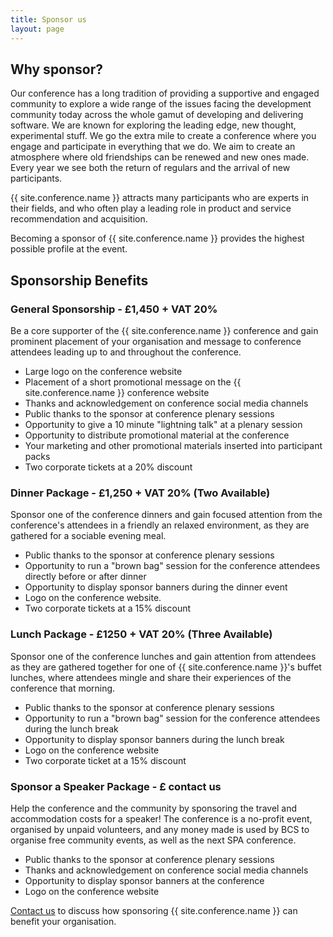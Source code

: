 ```yaml
---
title: Sponsor us
layout: page
---
```

<h2>Why sponsor?</h2>
  <p>Our conference has a long tradition of providing a supportive and engaged community to explore a wide range of the issues facing the development community today across the whole gamut of developing and delivering software. We are known for exploring the leading edge, new thought, experimental stuff. We go the extra mile to create a conference where you engage and participate in everything that we do. We aim to create an atmosphere where old friendships can be renewed and new ones made. Every year we see both the return of regulars and the arrival of new participants.
<p>{{ site.conference.name }} attracts many participants who are experts in their fields, and who often play a leading role in product and service recommendation and acquisition.</p>
<p>Becoming a sponsor of {{ site.conference.name }} provides the highest possible profile at the event.</p>

<h2>Sponsorship Benefits</h2>

<h3>General Sponsorship - £1,450 + VAT 20%</h3>
<p>Be a core supporter of the {{ site.conference.name }} conference and gain prominent placement of your organisation and message to conference attendees leading up to and throughout the conference.</p>
<ul>
   <li>Large logo on the conference website</li>
   <li>Placement of a short promotional message on the {{ site.conference.name }} conference website</li>
   <li>Thanks and acknowledgement on conference social media channels</li>
   <li>Public thanks to the sponsor at conference plenary sessions</li>
   <li>Opportunity to give a 10 minute "lightning talk" at a plenary session</li>
   <li>Opportunity to distribute promotional material at the conference</li>
   <li>Your marketing and other promotional materials inserted into participant packs</li>
   <li>Two corporate tickets at a 20% discount</li>
</ul>

<h3>Dinner Package - £1,250 + VAT 20% (Two Available)</h3>
<p>Sponsor one of the conference dinners and gain focused attention from the conference's attendees in a friendly an relaxed environment, as they are gathered for a sociable evening meal.</p>
<ul>
   <li>Public thanks to the sponsor at conference plenary sessions</li>
   <li>Opportunity to run a "brown bag" session for the conference attendees directly before or after dinner</li>
   <li>Opportunity to display sponsor banners during the dinner event</li>
   <li>Logo on the conference website.</li>
   <li>Two corporate tickets at a 15% discount</li>
</ul>

<h3>Lunch Package - £1250 + VAT 20% (Three Available)</h3>
<p>Sponsor one of the conference lunches and gain attention from attendees as they are gathered together for one of {{ site.conference.name }}'s buffet lunches, where attendees mingle and share their experiences of the conference that morning.</p>
<ul>
   <li>Public thanks to the sponsor at conference plenary sessions</li>
   <li>Opportunity to run a "brown bag" session for the conference attendees during the lunch break</li>
   <li>Opportunity to display sponsor banners during the lunch break</li>
   <li>Logo on the conference website</li>
   <li>Two corporate ticket at a 15% discount</li>
</ul>

<h3>Sponsor a Speaker  Package - £ contact us</h3>
<p>Help the conference and the community by sponsoring the travel and accommodation costs for a speaker! The conference is a no-profit event, organised by unpaid volunteers, and any money made is used by BCS to organise free community events, as well as the next SPA conference.</p>
<ul>
   <li>Public thanks to the sponsor at conference plenary sessions</li>
   <li>Thanks and acknowledgement on conference social media channels</li>
   <li>Opportunity to display sponsor banners at the conference</li>
   <li>Logo on the conference website</li>
</ul>

<p></p>
<p><a href="mailto:conference@spaconference.org?Subject={{ site.conference.name }}%20Sponsorship" target="_top">Contact us</a> to discuss how sponsoring {{ site.conference.name }} can benefit your organisation.</p>
